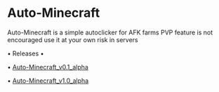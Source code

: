 # Auto-Minecraft
Auto-Minecraft is a simple autoclicker for AFK farms PVP feature is not encouraged use it at your own risk in servers

• Releases •

• [Auto-Minecraft_v0.1_alpha](https://github.com/Nigelrex/Auto-Minecraft/releases/tag/v0.1_alpha)

• [Auto-Minecraft_v1.0_alpha](https://github.com/Nigelrex/Auto-Minecraft/releases/tag/v1.0)
